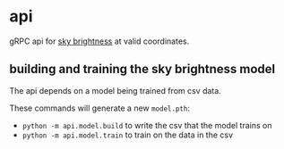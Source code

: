 # api

gRPC api for [sky brightness](https://en.wikipedia.org/wiki/Sky_brightness) at valid coordinates.

## building and training the sky brightness model

The api depends on a model being trained from csv data.

These commands will generate a new `model.pth`:

- `python -m api.model.build` to write the csv that the model trains on
- `python -m api.model.train` to train on the data in the csv

